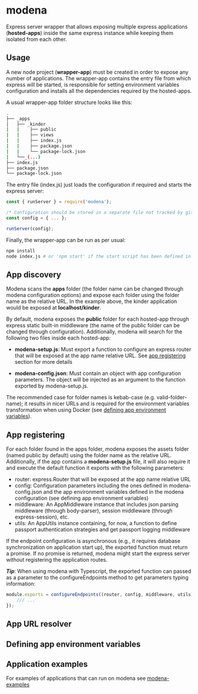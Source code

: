 # modena

Express server wrapper that allows exposing multiple express applications (**hosted-apps**) inside the same express instance while keeping them isolated from each other.

## Usage

A new node project (**wrapper-app**) must be created in order to expose any number of applications. The wrapper-app contains the entry file from which express will be started, is responsible for setting environment variables configuration and installs all the dependencies required by the hosted-apps.

A usual wrapper-app folder structure looks like this:

```bash
.  
├── _apps  
│   ├── _kinder  
|   |    ├── public  
|   |    ├── views  
|   |    ├── index.js
|   |    ├── package.json  
|   |    └── package-lock.json  
|   └──_(...)
├── index.js  
├── package.json  
└── package-lock.json  
```

The entry file (index.js) just loads the configuration if required and starts the express server:

```javascript
const { runServer } = require('modena');

/* Configuration should be stored in a separate file not tracked by git */
const config = { ... };

runServer(config);
```

Finally, the wrapper-app can be run as per usual:

```bash
npm install
node index.js # or 'npm start' if the start script has been defined in the package.json
```

## App discovery

Modena scans the **apps** folder (the folder name can be changed through modena configuration options) and expose each folder using the folder name as the relative URL. In the example above, the kinder application would be exposed at **localhost/kinder**.

By default, modena exposes the **public** folder for each hosted-app through express static built-in middleware (the name of the public folder can be changed through configuration). Additionally, modena will search for the following two files inside each hosted-app:

- **modena-setup.js**: Must export a function to configure an express router that will be exposed at the app name relative URL. See [app registering](#app-registering) section for more details

- **modena-config.json**: Must contain an object with app configuration parameters. The object will be injected as an argument to the function exported by modena-setup.js.

The recommended case for folder names is kebab-case (e.g. valid-folder-name); it results in nicer URLs and is required for the environment variables transformation when using Docker (see [defining app environment variables](#defining-app-environment-variables)).

## App registering

For each folder found in the apps folder, modena exposes the assets folder (named public by default) using the folder name as the relative URL. Additionally, if the app contains a **modena-setup.js** file, it will also require it and execute the default function it exports with the following parameters:

- router: express.Router that will be exposed at the app name relative URL
- config: Configuration parameters including the ones defined in modena-config.json and the app environment variables defined in the modena configuration (see defining app environment variables)
- middleware: An AppMiddleware instance that includes json parsing middleware (through body-parser), session middleware (through express-session), etc.
- utils: An AppUtils instance containing, for now, a function to define passport authentication strategies and get passport logging middleware

If the endpoint configuration is asynchronous (e.g., it requires database synchronization on application start up), the exported function must return a promise. If no promise is returned, modena might start the express server without registering the application routes.

_**Tip**_: When using modena with Typescript, the exported function can passed as a parameter to the configureEndpoints method to get parameters typing information:

```javascript
module.exports = configureEndpoints((router, config, middleware, utils) => {
    /// ...
});
```

## App URL resolver

## Defining app environment variables

## Application examples

For examples of applications that can run on modena see [modena-examples](https://github.com/L3bowski/modena-examples)